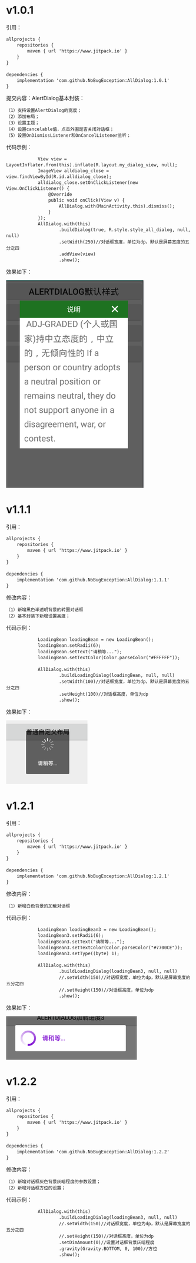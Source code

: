 # v1.0.1

引用：


    allprojects {
        repositories {
            maven { url 'https://www.jitpack.io' }
        }
    }
    
    dependencies {
        implementation 'com.github.NoBugException:AllDialog:1.0.1'
    }
    

提交内容：AlertDialog基本封装：


    （1）支持设置AlertDialog的宽度；
    （2）添加布局；
    （3）设置主题；
    （4）设置cancelable值，点击外围是否关闭对话框；
    （5）设置OnDismissListener和OnCancelListener监听；

代码示例：

                View view =  LayoutInflater.from(this).inflate(R.layout.my_dialog_view, null);
                ImageView alldialog_close = view.findViewById(R.id.alldialog_close);
                alldialog_close.setOnClickListener(new View.OnClickListener() {
                    @Override
                    public void onClick(View v) {
                        AllDialog.with(MainActivity.this).dismiss();
                    }
                });
                AllDialog.with(this)
                        .buildDialog(true, R.style.style_all_dialog, null, null)
                        .setWidth(250)//对话框宽度，单位为dp，默认是屏幕宽度的五分之四
                        .addView(view)
                        .show();
                        
效果如下：

![image_1.png](https://github.com/NoBugException/AllDialog/blob/master/image/image_1.png)

# v1.1.1

引用：


    allprojects {
        repositories {
            maven { url 'https://www.jitpack.io' }
        }
    }
    
    dependencies {
        implementation 'com.github.NoBugException:AllDialog:1.1.1'
    }
    


修改内容：

    （1）新增黑色半透明背景的转圈对话框
    （2）基本封装下新增设置高度；


代码示例：

                LoadingBean loadingBean = new LoadingBean();
                loadingBean.setRadii(6);
                loadingBean.setText("请稍等...");
                loadingBean.setTextColor(Color.parseColor("#FFFFFF"));

                AllDialog.with(this)
                        .buildLoadingDialog(loadingBean, null, null)
                        .setWidth(100)//对话框宽度，单位为dp，默认是屏幕宽度的五分之四
                        .setHeight(100)//对话框高度，单位为dp
                        .show();
效果如下：

![image_2.png](https://github.com/NoBugException/AllDialog/blob/master/image/image_2.png)


# v1.2.1

引用：


    allprojects {
        repositories {
            maven { url 'https://www.jitpack.io' }
        }
    }
    
    dependencies {
        implementation 'com.github.NoBugException:AllDialog:1.2.1'
    }
    


修改内容：

    （1）新增白色背景的加载对话框


代码示例：

                LoadingBean loadingBean3 = new LoadingBean();
                loadingBean3.setRadii(6);
                loadingBean3.setText("请稍等...");
                loadingBean3.setTextColor(Color.parseColor("#7700CE"));
                loadingBean3.setType((byte) 1);

                AllDialog.with(this)
                        .buildLoadingDialog(loadingBean3, null, null)
                        //.setWidth(150)//对话框宽度，单位为dp，默认是屏幕宽度的五分之四
                        //.setHeight(150)//对话框高度，单位为dp
                        .show();
                        
效果如下：

![image_3.png](https://github.com/NoBugException/AllDialog/blob/master/image/image_3.png)


# v1.2.2

引用：


    allprojects {
        repositories {
            maven { url 'https://www.jitpack.io' }
        }
    }
    
    dependencies {
        implementation 'com.github.NoBugException:AllDialog:1.2.2'
    }
    


修改内容：

    （1）新增对话框灰色背景灰暗程度的参数设置；
    （2）新增对话框方位的设置；


代码示例：

                AllDialog.with(this)
                        .buildLoadingDialog(loadingBean3, null, null)
                        //.setWidth(150)//对话框宽度，单位为dp，默认是屏幕宽度的五分之四
                        //.setHeight(150)//对话框高度，单位为dp
                        .setDimAmount(0)//设置对话框背景灰暗程度
                        .gravity(Gravity.BOTTOM, 0, 100)//方位
                        .show();
                        


